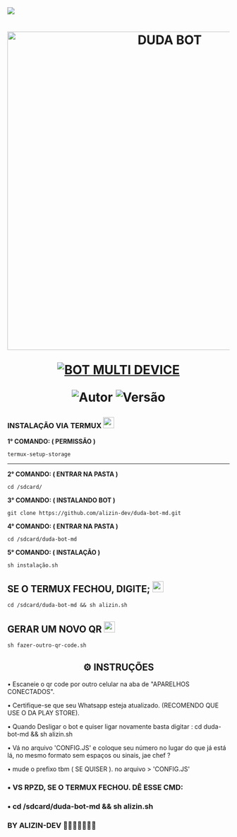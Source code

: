 
<img src="https://readme-typing-svg.herokuapp.com/?font=mono&size=30&duration=4000&color=FF1493&center=falso&vCenter=falso&lines=𝐃𝐔𝐃𝐀-𝐁𝐎𝐓+𝐕3;𝐅𝐀𝐒𝐄+𝐁𝐄𝐓𝐀+𝐂𝐎𝐌+𝐌𝐀𝐈𝐒+𝐃𝐄;1000+𝐂𝐎𝐌𝐀𝐍𝐃𝐎𝐒;𝖆𝖑𝖎𝖟𝖎𝖓-𝖉𝖊𝖛-𝖉𝖔𝖒𝖎𝖓𝖆✰✰✰✰✰">      

<h1 align="center">
<p>
<img src= "https://telegra.ph/file/891dd12dfb6515ebc79d2.jpg" alt="DUDA BOT" width="720">
</p>

<p align="center">
<a href="#"><img title="BOT MULTI DEVICE" src="https://img.shields.io/badge/BOT MULTI DEVICE-blue?&style=for-the-badge"></a>
</p>

<p align="center">
<img title="Autor" src="https://img.shields.io/badge/Autor-alizin-dev-orange.svg?style=for-the-badge&logo=github"></a>
<img title="Versão" src="https://img.shields.io/badge/Versão-6.0.0-orange.svg?style=for-the-badge&logo=github"></a>
</p>

### INSTALAÇÃO VIA TERMUX  <img src="https://user-images.githubusercontent.com/108157095/182052725-6568419a-6a9f-490a-85ea-90b94af694fe.png" height="25px">
**1° COMANDO: ( PERMISSÃO )**
```
termux-setup-storage

```
---------------------------

**2° COMANDO: ( ENTRAR NA PASTA )**
```
cd /sdcard/
```
**3° COMANDO: ( INSTALANDO BOT )**
```
git clone https://github.com/alizin-dev/duda-bot-md.git
```
**4° COMANDO: ( ENTRAR NA PASTA )**
```
cd /sdcard/duda-bot-md 
```
**5° COMANDO: ( INSTALAÇÃO )**
```
sh instalação.sh

```
## SE O TERMUX FECHOU, DIGITE;  <img src="https://user-images.githubusercontent.com/108157095/182053901-78e4a217-51ba-42a3-8ec5-38ed978ad752.png" height="25px">
```
cd /sdcard/duda-bot-md && sh alizin.sh  
```

## GERAR UM NOVO QR  <img src="https://user-images.githubusercontent.com/108157095/182053978-d1a08952-4625-4e3f-b469-c8ebe4f22ac8.png" height="25px">
```
sh fazer-outro-qr-code.sh
```



 <h2 align="center">⚙️ INSTRUÇÕES</h2>

   
 • Escaneie o qr code por outro celular na aba de "APARELHOS CONECTADOS".
  
 • Certifique-se que seu Whatsapp esteja atualizado. (RECOMENDO QUE USE O DA PLAY STORE).

 • Quando Desligar o bot e quiser ligar novamente basta digitar : cd duda-bot-md && sh alizin.sh
  
 • Vá no arquivo 'CONFIG.JS' e coloque seu número no lugar do que já está lá, no mesmo formato sem espaços ou sinais, jae chef ?
 
 • mude o prefixo tbm ( SE QUISER ). no arquivo > 'CONFIG.JS'
 
 
### • VS RPZD, SE O TERMUX FECHOU. DÊ ESSE CMD:
### • cd /sdcard/duda-bot-md && sh alizin.sh
 
 
### BY ALIZIN-DEV 🥷🏾🙅🏾‍♂️👨‍💻
